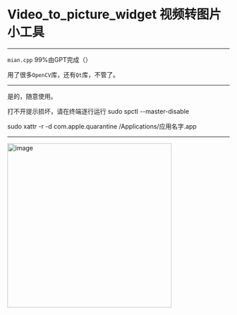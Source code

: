 # Video_to_picture_widget 视频转图片小工具
---
`mian.cpp` 99%由GPT完成（）

用了很多`OpenCV`库，还有`Qt`库，不管了。

---
是的，随意使用。

打不开提示损坏，请在终端逐行运行 
sudo spctl --master-disable

sudo xattr -r -d com.apple.quarantine /Applications/应用名字.app

---
<img width="372" alt="image" src="https://user-images.githubusercontent.com/98259144/237053610-55673407-bc4f-476b-819a-f836728a81dc.png">

